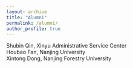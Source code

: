 ```yaml
---
layout: archive
title: "Alumni"
permalink: /alumni/
author_profile: true
---
```



Shubin Qin, Xinyu Administrative Service Center  
Houbao Fan, Nanjing University  
Xintong Dong, Nanjing Forestry University  
